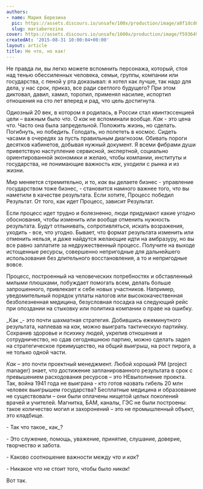 ```yaml
---
authors:
- name: Мария Березина
  pic: https://assets.discours.io/unsafe/100x/production/image/a8f1dcd0-3398-11ea-89a4-b924aac0ccf7.jpg
  slug: mariaberezina
cover: https://assets.discours.io/unsafe/1600x/production/image/f5936490-90e8-11e8-b664-798ed379bf02.jpeg
createdAt: '2015-08-31 10:00:04+00:00'
layout: article
title: Не что, но как!
---
```


Не правда ли, вы легко можете вспомнить персонажа, который, стоя над тенью обессиленных человека, семьи, группы, компании или государства, с пеной у рта доказывал: я хотел как лучше, так надо для дела, у нас срок, приказ, все ради светлого будущего? При этом диктовал, давил, хамил, торопил, применял насилие, испортил отношения на сто лет вперед и рад, что цель достигнута.

Одиозный 20 век, в котором я родилась, в России стал квинтэссенцией цели – важным было _что_. О _как_ не вспоминали вообще. _Как_ \- это цена _что_. Часто она была запредельной. Положить жизнь, но сделать. Погибнуть, но победить. Голодать, но полететь в космос. Сидеть часами в очередях за пусть правильным диагнозом. Обивать пороги десятков кабинетов, добывая нужный документ. Я всеми фибрами души приветствую наступление сервисной, экспертной, социально ориентированной экономики и желаю, чтобы компании, институты и государства, не понимающие важность _как_, уходили с рынка и из жизни.

Мир меняется стремительно, и то, _как_ вы делаете бизнес - управление государством тоже бизнес, - становится намного важнее того, _что_ вы наметили в качестве результата. Если хотите, Процесс победил Результат. От того, как идет Процесс, зависит Результат.

Если процесс идет трудно и болезненно, люди придумают какие угодно обоснования, чтобы изменить или вообще отменить нужность результата. Будут отлынивать, сопротивляться, искать возражения, уходить - все, что угодно. Бывает, что формат результата изменить или отменить нельзя, и даже найдутся желающие идти на амбразуру, но вы все равно заплатите за недружественный процесс. Получите на выходе истощенные ресурсы, совершенно непригодные для дальнейшего использования без длительного восстановления, а то и непригодные вовсе.

Процесс, построенный на человеческих потребностях и обставленный милыми плюшками, побуждает помогать всем, делать больше запрошенного, привлекает к себе новых участников. Например, уведомительный порядок уплаты налогов или высококачественная безболезненная медицина, безусловная посадка на следующий рейс при опоздании на стыковку или политика компании о праве на ошибку.

_Как _\- это почти шахматная стратегия. Добившись ежеминутного результата, наплевав на _как_, можно выиграть тактическую партийку. Сохранив здоровье и психику людей, укрепив отношения и сотрудничество, но сдав сегодняшнюю партию, можно сделать задел на стратегическое преимущество, на общий выигрыш, на рост пирога, а не только одной части.

_Как_ – это почти проектный менеджмент. Любой хороший PM (project manager) знает, что достижение запланированного результата в срок с превышением расходования ресурсов – это НЕвыполнение проекта. Так, война 1941 года не выиграна - кто готов назвать гибель 20 млн человек выигрышем государства? Бесплатные медицина и образование не существовали – они были оплачены нищетой целых поколений врачей и учителей. Магнитка, БАМ, каналы, ГЭС не были построены: такое количество могил и захоронений – это не промышленный объект, это кладбище.

\- Так что такое_ как_?

\- Это служение, помощь, уважение, принятие, слушание, доверие, творчество и забота.

\- Каково соотношение важности между _что_ и _как_?

\- Никакое _что_ не стоит того, чтобы было _никак_!

Вот так.